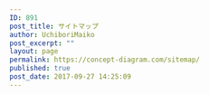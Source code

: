 ```yaml
---
ID: 891
post_title: サイトマップ
author: UchiboriMaiko
post_excerpt: ""
layout: page
permalink: https://concept-diagram.com/sitemap/
published: true
post_date: 2017-09-27 14:25:09
---
```

<!-- SITEMAP CONTENT REPLACE POINT -->